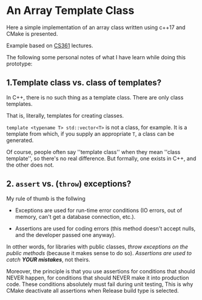 # An Array Template Class

Here a simple implementation of an array class written using c++17 and CMake is presented. 

Example based on [CS361](https://www.cs.odu.edu/~zeil/cs361/latest/Directory/outline/) lectures.

The following some personal notes of what I have learn while doing this prototype:


## 1.Template class vs. class of templates?

In C++, there is no such thing as a template class. There are only class templates.

That is, literally, templates for creating classes.

`template <typename T> std::vector<T>` is not a class, for example. It is a template from which, if you supply an appropriate `T`, a class can be generated.

Of course, people often say ''template class'' when they mean ''class template'', so there's no real difference. But formally, one exists in C++, and the other does not.


## 2. `assert` vs. (`throw`) exceptions?

My rule of thumb is the follwing

- Exceptions are used for run-time error conditions (IO errors, out of memory, can't get a database connection, etc.).

- Assertions are used for coding errors (this method doesn't accept nulls, and the developer passed one anyway).

In otther words, for libraries with public classes, *throw exceptions on the public methods* (because it makes sense to do so). *Assertions are used to catch **YOUR mistakes***, not theirs.

Moreover, the principle is that you use assertions for conditions that should NEVER happen, for conditions that should NEVER make it into production code. These conditions absolutely must fail during unit testing, This is why CMake deactivate all assertions when Release build type is selected.